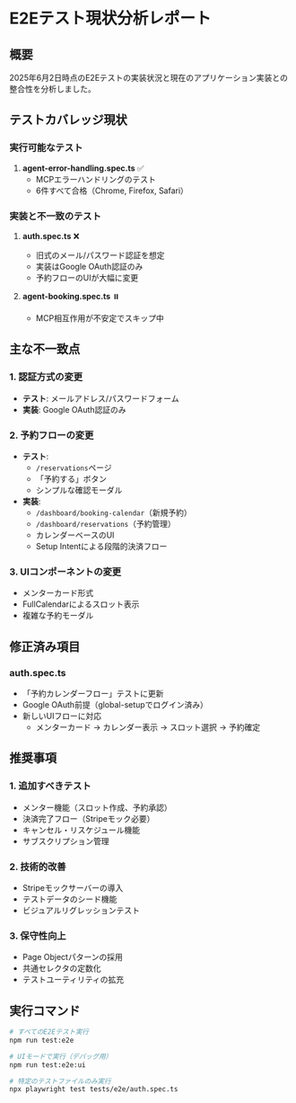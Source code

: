 # E2Eテスト現状分析レポート

## 概要
2025年6月2日時点のE2Eテストの実装状況と現在のアプリケーション実装との整合性を分析しました。

## テストカバレッジ現状

### 実行可能なテスト
1. **agent-error-handling.spec.ts** ✅
   - MCPエラーハンドリングのテスト
   - 6件すべて合格（Chrome, Firefox, Safari）

### 実装と不一致のテスト
1. **auth.spec.ts** ❌
   - 旧式のメール/パスワード認証を想定
   - 実装はGoogle OAuth認証のみ
   - 予約フローのUIが大幅に変更

2. **agent-booking.spec.ts** ⏸️
   - MCP相互作用が不安定でスキップ中

## 主な不一致点

### 1. 認証方式の変更
- **テスト**: メールアドレス/パスワードフォーム
- **実装**: Google OAuth認証のみ

### 2. 予約フローの変更
- **テスト**: 
  - `/reservations`ページ
  - 「予約する」ボタン
  - シンプルな確認モーダル
- **実装**: 
  - `/dashboard/booking-calendar`（新規予約）
  - `/dashboard/reservations`（予約管理）
  - カレンダーベースのUI
  - Setup Intentによる段階的決済フロー

### 3. UIコンポーネントの変更
- メンターカード形式
- FullCalendarによるスロット表示
- 複雑な予約モーダル

## 修正済み項目

### auth.spec.ts
- 「予約カレンダーフロー」テストに更新
- Google OAuth前提（global-setupでログイン済み）
- 新しいUIフローに対応
  - メンターカード → カレンダー表示 → スロット選択 → 予約確定

## 推奨事項

### 1. 追加すべきテスト
- メンター機能（スロット作成、予約承認）
- 決済完了フロー（Stripeモック必要）
- キャンセル・リスケジュール機能
- サブスクリプション管理

### 2. 技術的改善
- Stripeモックサーバーの導入
- テストデータのシード機能
- ビジュアルリグレッションテスト

### 3. 保守性向上
- Page Objectパターンの採用
- 共通セレクタの定数化
- テストユーティリティの拡充

## 実行コマンド
```bash
# すべてのE2Eテスト実行
npm run test:e2e

# UIモードで実行（デバッグ用）
npm run test:e2e:ui

# 特定のテストファイルのみ実行
npx playwright test tests/e2e/auth.spec.ts
```